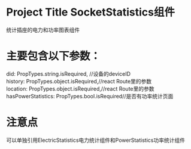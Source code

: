 # Project Title    SocketStatistics组件
统计插座的电力和功率图表组件
# 主要包含以下参数：
did: PropTypes.string.isRequired, //设备的deviceID<br/>
history: PropTypes.object.isRequired,//react Route里的参数<br/>
location: PropTypes.object.isRequired,//react Route里的参数<br/>
hasPowerStatistics: PropTypes.bool.isRequired//是否有功率统计页面
# 注意点
可以单独引用ElectricStatistics电力统计组件和PowerStatistics功率统计组件<br/>